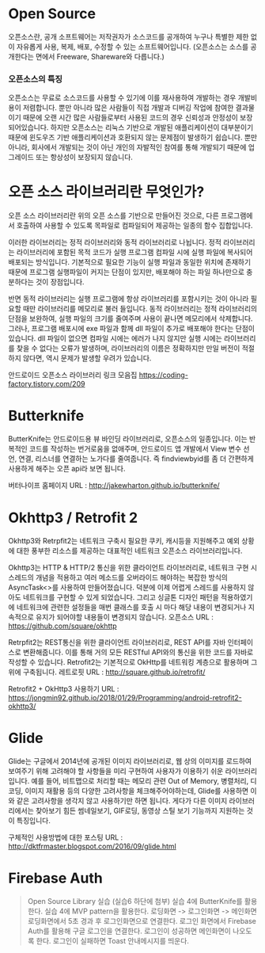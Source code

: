 # Open Source
오픈소스란, 공개 소프트웨어는 저작권자가 소스코드를 공개하여 누구나 특별한 제한 없이 자유롭게 사용, 복제, 배포, 수정할 수 있는 소프트웨어입니다.
(오픈소스는 소스를 공개한다는 면에서 Freeware, Shareware와 다릅니다.)

### 오픈소스의 특징
오픈소스는 무료로 소스코드를 사용할 수 있기에 이를 재사용하여 개발하는 경우 개발비용이 저렴합니다. 뿐만 아니라 많은 사람들이 직접 개발과 디버깅 작업에 참여한 결과물이기 때문에 오랜 시간 많은 사람들로부터 사용된 코드의 경우 신뢰성과 안정성이 보장되어있습니다.
하지만 오픈소스는 리눅스 기반으로 개발된 애플리케이션이 대부분이기 때문에 윈도우즈 기반 애플리케이션과 호환되지 않는 문제점이 발생하기 쉽습니다. 뿐만 아니라, 회사에서 개발되는 것이 아닌 개인의 자발적인 참여를 통해 개발되기 때문에 업그레이드 또는 항상성이 보장되지 않습니다.

# 오픈 소스 라이브러리란 무엇인가?
오픈 소스 라이브러리란 위의 오픈 소스를 기반으로 만들어진 것으로, 다른 프로그램에서 호출하여 사용할 수 있도록 목파일로 컴파일되어 제공하는 일종의 함수 집합입니다.

이러한 라이브러리는 정적 라이브러리와 동적 라이브러리로 나뉩니다.
정적 라이브러리는 라이브러리에 포함된 목적 코드가 실행 프로그램 컴파일 시에 실행 파일에 복사되어 배포되는 방식입니다.
기본적으로 필요한 기능이 실행 파일과 동일한 위치에 존재하기 때문에 프로그램 실행파일이 커지는 단점이 있지만, 배포해야 하는 파일 하나만으로 충분하다는 것이 장점입니다.

반면 동적 라이브러리는 실행 프로그램에 항상 라이브러리를 포함시키는 것이 아니라 필요할 때만 라이브러리를 메모리로 불러 들입니다.
동적 라이브러리는 정적 라이브러리의 단점을 보완하여, 실행 파일의 크기를 줄여주며 사용이 끝나면 메모리에서 삭제합니다.
그러나, 프로그램 배포시에 exe 파일과 함께 dll 파일이 추가로 배포해야 한다는 단점이 있습니다.
dll 파일이 없으면 컴파일 시에는 에러가 나지 않지만 실행 시에는 라이브러리를 찾을 수 없다는 오류가 발생하며,
라이브러리의 이름은 정확하지만 만일 버전이 적절하지 않다면, 역시 문제가 발생할 우려가 있습니다.


 안드로이드 오픈소스 라이브러리 링크 모음집
 https://coding-factory.tistory.com/209


# Butterknife
ButterKnife는 안드로이드용 뷰 바인딩 라이브러리로, 오픈소스의 일종입니다.
이는 반복적인 코드를 작성하는 번거로움을 없애주며, 안드로이드 앱 개발에서 View 변수 선언, 연결, 리스너를 연결하는 노가다를 줄여줍니다.
 즉 findviewbyid를 좀 더 간편하게 사용하게 해주는 오픈 api라 보면 됩니다.

 버터나이프 홈페이지 URL :  http://jakewharton.github.io/butterknife/



# Okhttp3 / Retrofit 2
Okhttp3와 Retrpfit2는 네트워크 구축시 필요한 쿠키, 캐시등을 지원해주고 예외 상황에 대한 풍부한 리소스를 제공하는 대표적인 네트워크 오픈소스 라이브러리입니다.

Okhttp3는 HTTP & HTTP/2 통신을 위한 클라이언트 라이브러리로, 네트워크 구현 시 스레드의 개념을 적용하고 여러 메소드를 오버라이드 해야하는 복잡한 방식의 AsyncTask<>를 사용하여 만들어졌습니다.
덕분에 이제 어렵게 스레드를 사용하지 않아도 네트워크를 구현할 수 있게 되었습니다. 그리고 싱글톤 디자인 패턴을 적용하였기에
네트워크에 관련한 설정들을 매번 클래스를 호출 시 마다 해당 내용이 변경되거나 지속적으로 유지가 되어야할 내용들이 변경되지 않습니다.
오픈소스 URL : https://github.com/square/okhttp

Retrpfit2는 REST통신을 위한 클라이언트 라이브러리로, REST API를 자바 인터페이스로 변환해줍니다. 이를 통해 거의 모든 RESTful API와의 통신을 위한 코드를 자바로 작성할 수 있습니다.
Retrofit2는 기본적으로 OkHttp를 네트워킹 계층으로 활용하며 그 위에 구축됩니다.
레트로핏 URL : http://square.github.io/retrofit/

Retrofit2 + OkHttp3 사용하기 URL : https://jongmin92.github.io/2018/01/29/Programming/android-retrofit2-okhttp3/


# Glide
Glide는 구글에서 2014년에 공개된 이미지 라이브러리로, 웹 상의 이미지를 로드하여 보여주기 위해 고려해야 할 사항들을 미리 구현하여 사용자가 이용하기 쉬운 라이브러리입니다.
예를 들어, 비트맵으로 처리할 때는 메모리 관련 Out of Memory, 병렬처리, 디코딩, 이미지 재활용 등의 다양한 고려사항을 체크해주어야하는데, Glide를 사용하면 이와 같은 고려사항을 생각지 않고
사용하기만 하면 됩니다. 게다가 다른 이미지 라이브러리에서는 찾아보기 힘든 썸네일보기, GIF로딩, 동영상 스틸 보기 기능까지 지원하는 것이 특징입니다.

구체적인 사용방법에 대한 포스팅 URL : http://dktfrmaster.blogspot.com/2016/09/glide.html

# Firebase Auth

>Open Source Library 실습 (실습6 하단에 첨부)
실습 4에 ButterKnife를 활용한다.
실습 4에 MVP pattern을 활용한다.
로딩화면 -> 로그인화면 -> 메인화면
로딩화면에서 5초 경과 후  로그인화면으로 연결한다.
로그인 화면에서 Firebase Auth를 활용해 구글 로그인을 연결한다.
로그인이 성공하면 메인화면이 나오도록 한다.
로그인이 실패하면 Toast 안내메시지를 띄운다.
